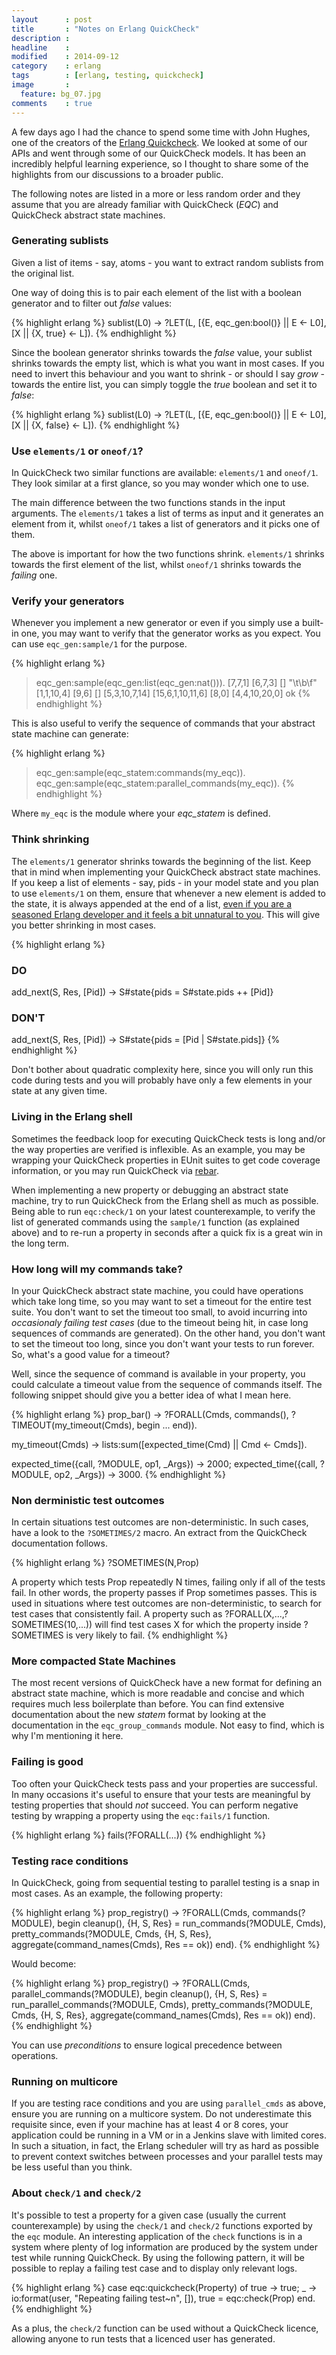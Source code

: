 ```yaml
---
layout      : post
title       : "Notes on Erlang QuickCheck"
description :
headline    :
modified    : 2014-09-12
category    : erlang
tags        : [erlang, testing, quickcheck]
image       :
  feature: bg_07.jpg
comments    : true
---
```


A few days ago I had the chance to spend some time with John Hughes,
one of the creators of the [Erlang
Quickcheck](http://www.quviq.com/products/erlang-quickcheck/).
We looked at some of our APIs and went through some of our QuickCheck models.
It has been an incredibly helpful learning experience, so I thought to
share some of the highlights from our discussions to a broader public.

The following notes are listed in a more or less random order
and they assume that you are already familiar with QuickCheck (_EQC_) and
QuickCheck abstract state machines.

### Generating sublists

Given a list of items - say, atoms - you want to extract random sublists
from the original list.

One way of doing this is to pair
each element of the list with a boolean generator and to filter out
_false_ values:

{% highlight erlang %}
sublist(L0) ->
  ?LET(L, [{E, eqc_gen:bool()} || E <- L0], [X || {X, true} <- L]).
{% endhighlight %}

Since the boolean generator shrinks towards the _false_ value, your
sublist shrinks towards the empty list, which is
what you want in most cases. If you need to invert this behaviour and
you want to shrink - or should I say _grow_ - towards the entire list, you can
simply toggle the _true_ boolean and set it to _false_:

{% highlight erlang %}
sublist(L0) ->
  ?LET(L, [{E, eqc_gen:bool()} || E <- L0], [X || {X, false} <- L]).
{% endhighlight %}

### Use `elements/1` or `oneof/1`?

In QuickCheck two similar functions are available: `elements/1` and
`oneof/1`. They look similar at a first glance, so you may wonder
which one to use.

The main difference between the two functions stands in the input arguments.
The `elements/1` takes a list of terms as input and it generates an
element from it, whilst `oneof/1` takes a list of generators and it
picks one of them.

The above is important for how the two functions shrink. `elements/1`
shrinks towards the first element of the list, whilst `oneof/1`
shrinks towards the _failing_ one.

### Verify your generators

Whenever you implement a new generator or even if you simply use a
built-in one, you may want to verify that the generator works
as you expect. You can use `eqc_gen:sample/1` for the purpose.

{% highlight erlang %}
> eqc_gen:sample(eqc_gen:list(eqc_gen:nat())).
[7,7,1]
[6,7,3]
[]
"\t\b\f"
[1,1,10,4]
[9,6]
[]
[5,3,10,7,14]
[15,6,1,10,11,6]
[8,0]
[4,4,10,20,0]
ok
{% endhighlight %}

This is also useful to verify the sequence of commands that your abstract state
machine can generate:

{% highlight erlang %}
> eqc_gen:sample(eqc_statem:commands(my_eqc)).
> eqc_gen:sample(eqc_statem:parallel_commands(my_eqc)).
{% endhighlight %}

Where `my_eqc` is the module where your _eqc_statem_ is defined.

### Think shrinking

The `elements/1` generator shrinks towards the beginning of the list.
Keep that in mind when implementing your QuickCheck abstract state machines. If
you keep a list of elements - say, pids - in your model state and you
plan to use `elements/1` on them, ensure that whenever a new element is added
to the state, it is always appended at the end of a list, [even if you
are a seasoned Erlang developer and it feels a bit unnatural to
you](http://www.erlang.org/doc/efficiency_guide/myths.html#id56691). This
will give you better shrinking in most cases.

{% highlight erlang %}
### DO
add_next(S, Res, [Pid]) ->
  S#state{pids = S#state.pids ++ [Pid]}

### DON'T
add_next(S, Res, [Pid]) ->
  S#state{pids = [Pid | S#state.pids]}
{% endhighlight %}

Don't bother about quadratic complexity here, since you will only run
this code during tests and you will probably have only a few elements
in your state at any given time.

### Living in the Erlang shell

Sometimes the feedback loop for executing QuickCheck tests is
long and/or the way properties are verified is inflexible. As an
example, you may be wrapping your QuickCheck
properties in EUnit suites to get code coverage information, or you
may run QuickCheck via [rebar](https://github.com/basho/rebar).

When implementing a new property or debugging an abstract state
machine, try to run QuickCheck from the Erlang shell as much as
possible. Being able to run `eqc:check/1` on your latest
counterexample, to verify the list of generated commands using the
`sample/1` function (as explained above) and to re-run a
property in seconds after a quick fix is a great win in the
long term.

### How long will my commands take?

In your QuickCheck abstract state machine, you could have operations which take
long time, so you may want to set a timeout for the entire test suite. You don't
want to set the timeout too small, to avoid incurring into _occasionaly
failing test cases_ (due to the timeout being hit, in case long
sequences of commands are generated). On the other hand, you don't
want to set the timeout too long, since you don't want your tests to
run forever. So, what's a good value for a timeout?

Well, since the sequence of command is available in your property, you
could calculate a timeout value from the sequence of commands itself.
The following snippet should give you a better idea of what I mean here.

{% highlight erlang %}
prop_bar() ->
   ?FORALL(Cmds, commands(),
     ?TIMEOUT(my_timeout(Cmds),
       begin
        ...
       end)).

my_timeout(Cmds) ->
  lists:sum([expected_time(Cmd) || Cmd <- Cmds]).

expected_time({call, ?MODULE, op1, _Args}) ->
  2000;
expected_time({call, ?MODULE, op2, _Args}) ->
  3000.
{% endhighlight %}

### Non derministic test outcomes

In certain situations test outcomes are non-deterministic.
In such cases, have a look to the `?SOMETIMES/2` macro.
An extract from the QuickCheck documentation follows.

{% highlight erlang %}
?SOMETIMES(N,Prop)

A property which tests Prop repeatedly N times, failing only if all of the
tests fail. In other words, the property passes if Prop sometimes passes.
This is used in situations where test outcomes are non-deterministic,
to search for test cases that consistently fail.
A property such as ?FORALL(X,...,?SOMETIMES(10,...)) will find test cases X for
which the property inside ?SOMETIMES is very likely to fail.
{% endhighlight %}

### More compacted State Machines

The most recent versions of QuickCheck have a new format for defining
an abstract state machine, which is more readable and concise and which requires
much less boilerplate than before. You can
find extensive documentation about the new _statem_ format by looking at the
documentation in the `eqc_group_commands` module. Not easy to find, which is
why I'm mentioning it here.

### Failing is good

Too often your QuickCheck tests pass and your properties are
successful. In many occasions it's useful to ensure that your tests
are meaningful by testing properties that should *not* succeed. You
can perform negative testing by wrapping a property using the
`eqc:fails/1` function.

{% highlight erlang %}
fails(?FORALL(...))
{% endhighlight %}

### Testing race conditions

In QuickCheck, going from sequential testing to parallel testing is a
snap in most cases. As an example, the following property:

{% highlight erlang %}
prop_registry() ->
  ?FORALL(Cmds, commands(?MODULE),
    begin
      cleanup(),
      {H, S, Res} = run_commands(?MODULE, Cmds),
      pretty_commands(?MODULE, Cmds, {H, S, Res},
                      aggregate(command_names(Cmds),
                      Res == ok))
    end).
{% endhighlight %}

Would become:

{% highlight erlang %}
prop_registry() ->
  ?FORALL(Cmds, parallel_commands(?MODULE),
    begin
      cleanup(),
      {H, S, Res} = run_parallel_commands(?MODULE, Cmds),
      pretty_commands(?MODULE, Cmds, {H, S, Res},
                      aggregate(command_names(Cmds),
                      Res == ok))
    end).
{% endhighlight %}

You can use _preconditions_ to ensure logical precedence between operations.

### Running on multicore

If you are testing race conditions and you are using `parallel_cmds` as above,
ensure you are running on a multicore system. Do not underestimate
this requisite since, even if your machine has at least 4 or 8 cores,
your application could be running in a VM or in a Jenkins slave with
limited cores. In such a situation, in fact, the Erlang scheduler will
try as hard as possible to prevent context switches between processes
and your parallel tests may be less useful than you think.

### About `check/1` and `check/2`

It's possible to test a property for a given case (usually the current
counterexample) by using the `check/1` and `check/2` functions
exported by the `eqc` module. An interesting application of the
`check` functions is in a system where plenty of log information are
produced by the system under test while running QuickCheck. By using
the following pattern, it will be possible to replay a failing test
case and to display only relevant logs.

{% highlight erlang %}
case eqc:quickcheck(Property) of
        true -> true;
        _    -> io:format(user, "Repeating failing test~n", []),
                true = eqc:check(Prop)
end.
{% endhighlight %}

As a plus, the `check/2` function can be used without a QuickCheck
licence, allowing anyone to run tests that a licenced user has
generated.

